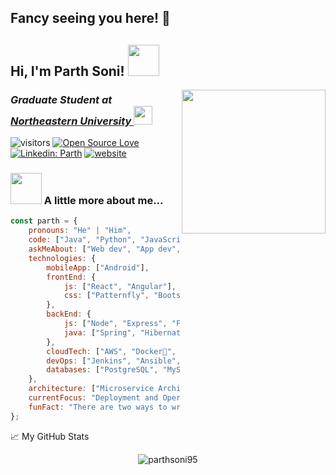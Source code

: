 ## Fancy seeing you here! 👋

<h2> Hi, I'm Parth Soni! <img src="https://media.giphy.com/media/mGcNjsfWAjY5AEZNw6/giphy.gif" width="50"></h2>
<img align='right' src="https://media.giphy.com/media/ZVik7pBtu9dNS/giphy.gif" width="230">
<h3><em>Graduate Student at <a href="https://www.northeastern.edu/">Northeastern University  </a><img src="https://media.giphy.com/media/h3oHANvFRCTaIDT3Qo/giphy.gif" width="30"> 
</em></h3>



![visitors](https://visitor-badge.laobi.icu/badge?page_id=parthsoni95.parthsoni95)
[![Open Source Love](https://badges.frapsoft.com/os/v1/open-source.svg?v=102)](https://github.com/ellerbrock/open-source-badge/)
[![Linkedin: Parth](https://img.shields.io/badge/-parth-blue?style=flat-square&logo=Linkedin&logoColor=white&link=https://www.linkedin.com/in/parthajaysoni/)](https://www.linkedin.com/in/parthajaysoni/)
[![website](https://img.shields.io/badge/Website-46a2f1.svg?&style=flat-square&logo=Google-Chrome&logoColor=white&link=https://parthsangita.me/)](https://parthsangita.me/)


### <img src="https://media.giphy.com/media/OQ7KtaglIKTATCrH3q/giphy.gif" width="50"> A little more about me...  

```javascript
const parth = {
    pronouns: "He" | "Him",
    code: ["Java", "Python", "JavaScript", "C", "Bash"],
    askMeAbout: ["Web dev", "App dev", "Life", "Food"],
    technologies: {
        mobileApp: ["Android"],
        frontEnd: {
            js: ["React", "Angular"],
            css: ["Patternfly", "Bootstrap", "SASS"]
        },
        backEnd: {
            js: ["Node", "Express", "Fastify"],
            java: ["Spring", "Hibernate"]
        },
        cloudTech: ["AWS", "Docker🐳", "Kubernetes", "Openshift", "Azure"],
        devOps: ["Jenkins", "Ansible", "Chef", "Puppet", "Github Actions", "Terraform"],
        databases: ["PostgreSQL", "MySQL", "SQLite", "Oracle", "Redis", "MongoDB", "HBase", "Solr"],
    },
    architecture: ["Microservice Architecture", "Progressive web applications", "Single page applications", "Event driven serverless"],
    currentFocus: "Deployment and Operations of Software Applications",
    funFact: "There are two ways to write error-free programs; only the third one works"
};
```


📈 My GitHub Stats

<p align="center"> <img src="https://github-readme-stats.vercel.app/api?username=parthsoni95&show_icons=true&theme=radical&hide_title=true&count_private=true" alt="parthsoni95" />



<!--
**PARTHSONI95/parthsoni95** is a ✨ _special_ ✨ repository because its `README.md` (this file) appears on your GitHub profile.

Here are some ideas to get you started:

- 🔭 I’m currently working on ...
- 🌱 I’m currently learning ...
- 👯 I’m looking to collaborate on ...
- 🤔 I’m looking for help with ...
- 💬 Ask me about ...
- 📫 How to reach me: ...
- 😄 Pronouns: ...
- ⚡ Fun fact: ...
-->
